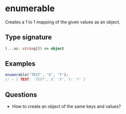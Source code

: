 # enumerable

Creates a 1 to 1 mapping of the given values as an object.

## Type signature

<!-- prettier-ignore-start -->
```typescript
(...xs: string[]) => object
```
<!-- prettier-ignore-end -->

## Examples

<!-- prettier-ignore-start -->
```javascript
enumerable('TEST', 'X', 'Y');
// ⇒ { TEST: 'TEST', X: 'X', Y: 'Y' }
```
<!-- prettier-ignore-end -->

## Questions

- How to create an object of the same keys and values?
